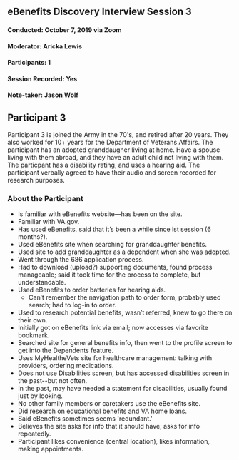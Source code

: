 ## eBenefits Discovery Interview Session 3
#### Conducted: October 7, 2019 via Zoom
#### Moderator: Aricka Lewis
#### Participants: 1
#### Session Recorded: Yes
#### Note-taker: Jason Wolf
## Participant 3
Participant 3 is joined the Army in the 70's, and retired after 20 years. They also worked for 10+ years for the Department of Veterans Affairs. The participant has an adopted granddaugher living at home. Have a spouse living with them abroad, and they have an adult child not living with them. The particpant has a disability rating, and uses a hearing aid. The participant verbally agreed to have their audio and screen recorded for research purposes.
### About the Participant
- Is familiar with eBenefits website—has been on the site.
- Familiar with VA.gov.
- Has used eBenefits, said that it’s been a while since lst session (6 months?).
- Used eBenefits site when searching for granddaughter benefits.
- Used site to add granddaughter as a dependent when she was adopted.
- Went through the 686 application process.
- Had to download (upload?) supporting documents, found process manageable; said it took time for the process to complete, but understandable.
- Used eBenefits to order batteries for hearing aids.
  - Can’t remember the navigation path to order form, probably used search; had to log-in to order.
 - Used to research potential benefits, wasn’t referred, knew to go there on their own.
- Initially got on eBenefits link via email; now accesses via favorite bookmark.
- Searched site for general benefits info, then went to the profile screen to get into the Dependents feature.
- Uses MyHealtheVets site for healthcare management: talking with providers, ordering medications.
- Does not use Disabilities screen, but has accessed disabilities screen in the past--but not often.
- In the past, may have needed a statement for disabilities, usually found just by looking.
- No other family members or caretakers use the eBenefits site.
- Did research on educational benefits and VA home loans.
- Said eBenefits sometimes seems 'redundant.'
- Believes the site asks for info that it should have; asks for info repeatedly.
- Participant likes convenience (central location), likes information, making appointments.
